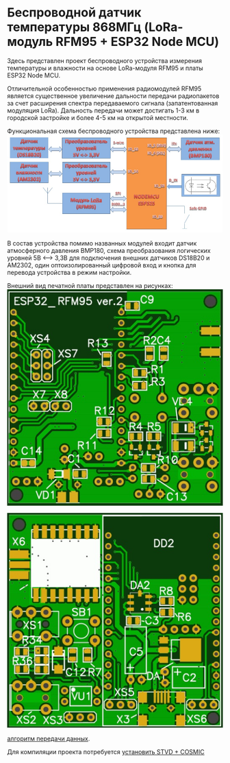 Беспроводной датчик температуры 868МГц (LoRa-модуль RFM95 + ESP32 Node MCU)
=============================================================
Здесь представлен проект беспроводного устройства измерения температуры и влажности на основе LoRa-модуля RFM95 и платы ESP32 Node MCU.

Отличительной особенностью применения радиомодулей RFM95 является существенное увеличение дальности передачи радиопакетов за счет расширения спектра передаваемого сигнала (запатентованная модуляция LoRa). Дальность передачи может достигать 1-3 км в городской застройке и более 4-5 км на открытой местности.

Функциональная схема беспроводного устройства представлена ниже:
![lora](func.jpg "lora")

В состав устройства помимо названных модулей входит датчик атмосферного давления BMP180, схема преобразования логических уровней 5В <--> 3,3В для подключения внешних датчиков DS18B20 и AM2302, один оптоизолированный цифровой вход и кнопка для перевода устройства в режим настройки. 

Внешний вид печатной платы представлен на рисунках:
![lora](top.jpg "lora")


![lora](bot.jpg "lora")

[алгоритм передачи данных](http://www.homes-smart.ru/index.php/oborudovanie/bez-provodov-433-315mgts/45-odin-iz-algoritmov-peredachi-dannykh-v-vide-tsifrovogo-koda ).

Для компиляции проекта потребуется [установить STVD + COSMIC](http://www.count-zero.ru/2016/stm8_spl_cosmic/)

